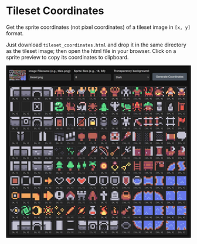 # Tileset Coordinates

Get the sprite coordinates (not pixel coordinates) of a tileset image in `[x, y]` format.

Just download `tileset_coordinates.html` and drop it in the same directory as the tileset image; then open the html file in your browser. Click on a sprite preview to copy its coordinates to clipboard. 

![alt text](https://raw.githubusercontent.com/UnaiYecora/Tileset-Coordinates/refs/heads/main/preview.jpg "Preview")
